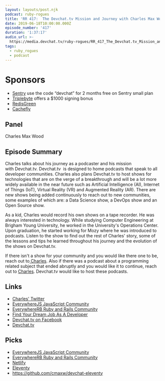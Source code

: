 ```yaml
---
layout: layouts/post.njk
podcast: ruby-rogues
title: 'RR 417:  The Devchat.tv Mission and Journey with Charles Max Wood'
date: 2019-06-18T10:00:00.000Z
episode_number: '417'
duration: '1:37:17'
audio_url: >-
  https://media.devchat.tv/ruby-rogues/RR_417_The_Devchat.tv_Mission_and_Journey_with_Charles_Max_Wood.mp3
tags:
  - ruby_rogues
  - podcast
---
```

# Sponsors

* [Sentry](https://sentry.io/welcome/) use the code “devchat” for 2 months free on Sentry small plan
* [Triplebyte](https://triplebyte.com/rogues) offers a $1000 signing bonus
* [RedisGreen](https://redisgreen.net/?utm_source=rubyrogues&utm_medium=podcast&utm_campaign=rubyrogues)
* [Cachefly](http://www.cachefly.com/)

## Panel

Charles Max Wood

## Episode Summary

Charles talks about his journey as a podcaster and his mission with Devchat.tv. Devchat.tv  is designed to home podcasts that speak to all developer communities. Charles also plans Devchat.tv to host shows for technologies that are on the verge of a breakthrough and will be a lot more widely available in the near future such as Artificial Intelligence (AI), Internet of Things (IoT), Virtual Reality (VR) and Augmented Reality (AR). There are new shows being added continuously to reach out to new communities, some examples of which are: a Data Science show, a DevOps show and an Open Source show.

As a kid, Charles would record his own shows on a tape recorder. He was always interested in technology. While studying Computer Engineering at Brigham Young University, he worked in the University's Operations Center. Upon graduation, he started working for Mozy where he was introduced to podcasts. Listen to the show to find out the rest of Charles' story, some of the lessons and tips he learned throughout his journey and the evolution of the shows on Devchat.tv.

If there isn't a show for your community and you would like there one to be, reach out to[ Charles](https://twitter.com/cmaxw). Also if there was a podcast about a programming related subject that ended abruptly and you would like it to continue, reach out to [Charles](https://twitter.com/cmaxw). Devchat.tv would like to host these podcasts.

## Links

* [Charles' Twitter](https://twitter.com/cmaxw)
* [EverywhereJS JavaScript Community](https://keepcurrentacademy.com/everywherejs/)
* [EverywhereRB Ruby and Rails Community](https://keepcurrentacademy.com/everywhererb/)
* [Find Your Dream Job As A Developer](https://devchat.tv/store/get-a-coder-job-ebook/)
* [Devchat.tv on Facebook](https://www.facebook.com/DevChattv)
* [Devchat.tv](https://devchat.tv/)

## Picks

* [EverywhereJS JavaScript Community](https://keepcurrentacademy.com/everywherejs/)
* [EverywhereRB Ruby and Rails Community](https://keepcurrentacademy.com/everywhererb/)
* [Netlify](https://www.netlify.com/)
* [Eleventy](https://www.11ty.io/)
* <https://github.com/cmaxw/devchat-eleventy>
